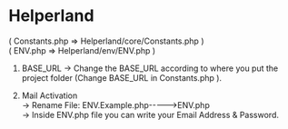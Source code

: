 # Helperland
  
  ( Constants.php    =>  Helperland/core/Constants.php )<br/>
  ( ENV.php          =>  Helperland/env/ENV.php )<br/>

  1. BASE_URL
    -> Change the BASE_URL according to where you put the project folder (Change BASE_URL in Constants.php ).
     
  2. Mail Activation    
    -> Rename File: ENV.Example.php----->ENV.php<br/>
    -> Inside ENV.php file you can write your Email Address & Password.

